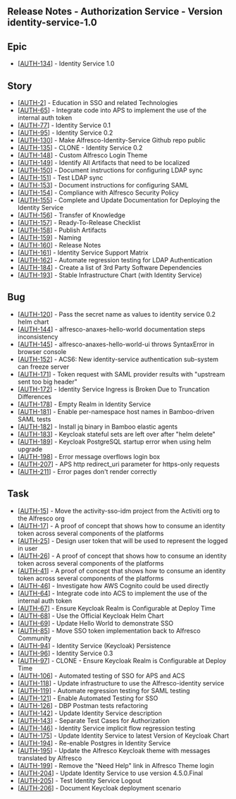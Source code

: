 
## Release Notes - Authorization Service - Version identity-service-1.0
                                                                                                    
<h2>        Epic
</h2>
<ul>
<li>[<a href='https://issues.alfresco.com/jira/browse/AUTH-134'>AUTH-134</a>] -         Identity Service 1.0
</li>
</ul>
    
<h2>        Story
</h2>
<ul>
<li>[<a href='https://issues.alfresco.com/jira/browse/AUTH-2'>AUTH-2</a>] -         Education in SSO and related Technologies
</li>
<li>[<a href='https://issues.alfresco.com/jira/browse/AUTH-65'>AUTH-65</a>] -         Integrate code into APS to implement the use of the internal auth token
</li>
<li>[<a href='https://issues.alfresco.com/jira/browse/AUTH-77'>AUTH-77</a>] -         Identity Service 0.1
</li>
<li>[<a href='https://issues.alfresco.com/jira/browse/AUTH-95'>AUTH-95</a>] -         Identity Service 0.2
</li>
<li>[<a href='https://issues.alfresco.com/jira/browse/AUTH-130'>AUTH-130</a>] -         Make Alfresco-Identity-Service Github repo public
</li>
<li>[<a href='https://issues.alfresco.com/jira/browse/AUTH-135'>AUTH-135</a>] -         CLONE - Identity Service 0.2
</li>
<li>[<a href='https://issues.alfresco.com/jira/browse/AUTH-148'>AUTH-148</a>] -         Custom Alfresco Login Theme
</li>
<li>[<a href='https://issues.alfresco.com/jira/browse/AUTH-149'>AUTH-149</a>] -         Identify All Artifacts that need to be localized
</li>
<li>[<a href='https://issues.alfresco.com/jira/browse/AUTH-150'>AUTH-150</a>] -         Document instructions for configuring LDAP sync 
</li>
<li>[<a href='https://issues.alfresco.com/jira/browse/AUTH-151'>AUTH-151</a>] -         Test LDAP sync 
</li>
<li>[<a href='https://issues.alfresco.com/jira/browse/AUTH-153'>AUTH-153</a>] -         Document instructions for configuring SAML
</li>
<li>[<a href='https://issues.alfresco.com/jira/browse/AUTH-154'>AUTH-154</a>] -         Compliance with Alfresco Security Policy
</li>
<li>[<a href='https://issues.alfresco.com/jira/browse/AUTH-155'>AUTH-155</a>] -         Complete and Update Documentation for Deploying the Identity Service
</li>
<li>[<a href='https://issues.alfresco.com/jira/browse/AUTH-156'>AUTH-156</a>] -         Transfer of Knowledge
</li>
<li>[<a href='https://issues.alfresco.com/jira/browse/AUTH-157'>AUTH-157</a>] -         Ready-To-Release Checklist
</li>
<li>[<a href='https://issues.alfresco.com/jira/browse/AUTH-158'>AUTH-158</a>] -         Publish Artifacts
</li>
<li>[<a href='https://issues.alfresco.com/jira/browse/AUTH-159'>AUTH-159</a>] -         Naming
</li>
<li>[<a href='https://issues.alfresco.com/jira/browse/AUTH-160'>AUTH-160</a>] -         Release Notes
</li>
<li>[<a href='https://issues.alfresco.com/jira/browse/AUTH-161'>AUTH-161</a>] -         Identity Service Support Matrix
</li>
<li>[<a href='https://issues.alfresco.com/jira/browse/AUTH-162'>AUTH-162</a>] -         Automate regression testing for LDAP Authentication
</li>
<li>[<a href='https://issues.alfresco.com/jira/browse/AUTH-184'>AUTH-184</a>] -         Create a list of 3rd Party Software Dependencies 
</li>
<li>[<a href='https://issues.alfresco.com/jira/browse/AUTH-193'>AUTH-193</a>] -         Stable Infrastructure Chart (with Identity Service)
</li>
</ul>
                                                                                                                                                            
<h2>        Bug
</h2>
<ul>
<li>[<a href='https://issues.alfresco.com/jira/browse/AUTH-120'>AUTH-120</a>] -         Pass the secret name as values to identity service 0.2 helm chart
</li>
<li>[<a href='https://issues.alfresco.com/jira/browse/AUTH-144'>AUTH-144</a>] -         alfresco-anaxes-hello-world documentation steps inconsistency
</li>
<li>[<a href='https://issues.alfresco.com/jira/browse/AUTH-145'>AUTH-145</a>] -         alfresco-anaxes-hello-world-ui throws SyntaxError in browser console
</li>
<li>[<a href='https://issues.alfresco.com/jira/browse/AUTH-152'>AUTH-152</a>] -         ACS6: New identity-service authentication sub-system can freeze server
</li>
<li>[<a href='https://issues.alfresco.com/jira/browse/AUTH-171'>AUTH-171</a>] -         Token request with SAML provider results with &quot;upstream sent too big header&quot;
</li>
<li>[<a href='https://issues.alfresco.com/jira/browse/AUTH-172'>AUTH-172</a>] -         Identity Service Ingress is Broken Due to Truncation Differences
</li>
<li>[<a href='https://issues.alfresco.com/jira/browse/AUTH-178'>AUTH-178</a>] -         Empty Realm in Identity Service
</li>
<li>[<a href='https://issues.alfresco.com/jira/browse/AUTH-181'>AUTH-181</a>] -         Enable per-namespace host names in Bamboo-driven SAML tests
</li>
<li>[<a href='https://issues.alfresco.com/jira/browse/AUTH-182'>AUTH-182</a>] -         Install jq binary in Bamboo elastic agents
</li>
<li>[<a href='https://issues.alfresco.com/jira/browse/AUTH-183'>AUTH-183</a>] -         Keycloak stateful sets are left over after &quot;helm delete&quot;
</li>
<li>[<a href='https://issues.alfresco.com/jira/browse/AUTH-189'>AUTH-189</a>] -         Keycloak PostgreSQL startup error when using helm upgrade
</li>
<li>[<a href='https://issues.alfresco.com/jira/browse/AUTH-198'>AUTH-198</a>] -         Error message overflows login box 
</li>
<li>[<a href='https://issues.alfresco.com/jira/browse/AUTH-207'>AUTH-207</a>] -         APS http redirect_uri parameter for https-only requests
</li>
<li>[<a href='https://issues.alfresco.com/jira/browse/AUTH-211'>AUTH-211</a>] -         Error pages don&#39;t render correctly
</li>
</ul>
            
<h2>        Task
</h2>
<ul>
<li>[<a href='https://issues.alfresco.com/jira/browse/AUTH-15'>AUTH-15</a>] -         Move the activity-sso-idm project from the Activiti org to the Alfresco org
</li>
<li>[<a href='https://issues.alfresco.com/jira/browse/AUTH-17'>AUTH-17</a>] -         A proof of concept that shows how to consume an identity token across several components of the platforms
</li>
<li>[<a href='https://issues.alfresco.com/jira/browse/AUTH-25'>AUTH-25</a>] -         Design user token that will be used to represent the logged in user
</li>
<li>[<a href='https://issues.alfresco.com/jira/browse/AUTH-26'>AUTH-26</a>] -         A proof of concept that shows how to consume an identity token across several components of the platforms
</li>
<li>[<a href='https://issues.alfresco.com/jira/browse/AUTH-41'>AUTH-41</a>] -         A proof of concept that shows how to consume an identity token across several components of the platforms	
</li>
<li>[<a href='https://issues.alfresco.com/jira/browse/AUTH-46'>AUTH-46</a>] -         Investigate how AWS Cognito could be used directly
</li>
<li>[<a href='https://issues.alfresco.com/jira/browse/AUTH-64'>AUTH-64</a>] -         Integrate code into ACS to implement the use of the internal auth token
</li>
<li>[<a href='https://issues.alfresco.com/jira/browse/AUTH-67'>AUTH-67</a>] -         Ensure Keycloak Realm is Configurable at Deploy Time
</li>
<li>[<a href='https://issues.alfresco.com/jira/browse/AUTH-68'>AUTH-68</a>] -         Use the Official Keycloak Helm Chart
</li>
<li>[<a href='https://issues.alfresco.com/jira/browse/AUTH-69'>AUTH-69</a>] -         Update Hello World to demonstrate SSO
</li>
<li>[<a href='https://issues.alfresco.com/jira/browse/AUTH-85'>AUTH-85</a>] -         Move SSO token implementation back to Alfresco Community
</li>
<li>[<a href='https://issues.alfresco.com/jira/browse/AUTH-94'>AUTH-94</a>] -         Identity Service (Keycloak) Persistence
</li>
<li>[<a href='https://issues.alfresco.com/jira/browse/AUTH-96'>AUTH-96</a>] -         Identity Service 0.3
</li>
<li>[<a href='https://issues.alfresco.com/jira/browse/AUTH-97'>AUTH-97</a>] -         CLONE - Ensure Keycloak Realm is Configurable at Deploy Time
</li>
<li>[<a href='https://issues.alfresco.com/jira/browse/AUTH-106'>AUTH-106</a>] -         Automated testing of SSO for APS and ACS
</li>
<li>[<a href='https://issues.alfresco.com/jira/browse/AUTH-118'>AUTH-118</a>] -         Update infrastructure to use the Alfresco-identity service 
</li>
<li>[<a href='https://issues.alfresco.com/jira/browse/AUTH-119'>AUTH-119</a>] -         Automate regression testing for SAML testing 
</li>
<li>[<a href='https://issues.alfresco.com/jira/browse/AUTH-121'>AUTH-121</a>] -         Enable Automated Testing for SSO 
</li>
<li>[<a href='https://issues.alfresco.com/jira/browse/AUTH-126'>AUTH-126</a>] -         DBP Postman tests refactoring
</li>
<li>[<a href='https://issues.alfresco.com/jira/browse/AUTH-142'>AUTH-142</a>] -         Update Identity Service description 
</li>
<li>[<a href='https://issues.alfresco.com/jira/browse/AUTH-143'>AUTH-143</a>] -         Separate Test Cases for Authorization
</li>
<li>[<a href='https://issues.alfresco.com/jira/browse/AUTH-146'>AUTH-146</a>] -         Identity Service implicit flow regression testing
</li>
<li>[<a href='https://issues.alfresco.com/jira/browse/AUTH-175'>AUTH-175</a>] -         Update Identity Service to latest Version of Keycloak Chart
</li>
<li>[<a href='https://issues.alfresco.com/jira/browse/AUTH-194'>AUTH-194</a>] -         Re-enable Postgres in Identity Service
</li>
<li>[<a href='https://issues.alfresco.com/jira/browse/AUTH-195'>AUTH-195</a>] -         Update the Alfresco Keycloak theme with messages translated by Alfresco
</li>
<li>[<a href='https://issues.alfresco.com/jira/browse/AUTH-199'>AUTH-199</a>] -         Remove the &quot;Need Help&quot; link in Alfresco Theme login
</li>
<li>[<a href='https://issues.alfresco.com/jira/browse/AUTH-204'>AUTH-204</a>] -         Update Identity Service to use version 4.5.0.Final
</li>
<li>[<a href='https://issues.alfresco.com/jira/browse/AUTH-205'>AUTH-205</a>] -         Test Identity Service Logout
</li>
<li>[<a href='https://issues.alfresco.com/jira/browse/AUTH-206'>AUTH-206</a>] -         Document Keycloak deployment scenario
</li>
</ul>
                                                                    

